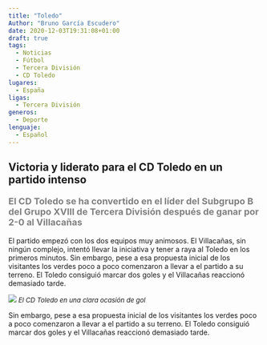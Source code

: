 ```yaml
---
title: "Toledo"
Author: "Bruno García Escudero"
date: 2020-12-03T19:31:08+01:00
draft: true
tags: 
  - Noticias
  - Fútbol
  - Tercera División
  - CD Toledo
lugares: 
  - España
ligas:
  - Tercera División
generos:
  - Deporte
lenguaje: 
  - Español
---
```

## Victoria y liderato para el CD Toledo en un partido intenso
#### <span style="color:grey"><font size="4">El CD Toledo se ha convertido en el líder del Subgrupo B del Grupo XVIII de Tercera División después de ganar por 2-0 al Villacañas </font></span>

El partido empezó con los dos equipos muy animosos. El Villacañas, sin ningún complejo, intentó llevar la iniciativa y tener a raya al Toledo en los primeros minutos. Sin embargo, pese a esa propuesta inicial de los visitantes los verdes poco a poco comenzaron a llevar a el partido a su terreno. El Toledo consiguió marcar dos goles y el Villacañas reaccionó demasiado tarde.

![](https://www.eldigitalcastillalamancha.es/images/carpeta_relacionados/2020/11/15/162618_titigol.jpg)
<font size="2">*El CD Toledo en una clara ocasión de gol*</font>

Sin embargo, pese a esa propuesta inicial de los visitantes los verdes poco a poco comenzaron a llevar a el partido a su terreno. El Toledo consiguió marcar dos goles y el Villacañas reaccionó demasiado tarde.

